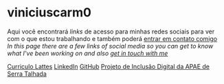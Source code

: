 # viniciuscarm0

Aqui você encontrará *links* de acesso para minhas redes sociais para ver com o que estou trabalhando e também poderá [entrar em contato comigo](mailto:viniciuscarmo@ufba.br)
*In this page there are a few links of social media so you can get to know what I've been working on and also [get in touch with me](mailto:viniciuscarmo@ufba.br)*

[Curriculo Lattes](http://lattes.cnpq.br/4546992188110969)
[LinkedIn](https://www.linkedin.com/in/vinicius-carmo-30779a163/)
[GitHub](https://github.com/vinijgc12)
[Projeto de Inclusão Digital da APAE de Serra Talhada](https://www.instagram.com/idapaest/)
